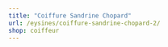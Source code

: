 ```yaml
---
title: "Coiffure Sandrine Chopard"
url: /eysines/coiffure-sandrine-chopard-2/
shop: coiffeur
---
```

